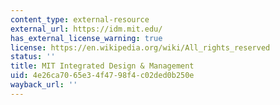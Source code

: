 ```yaml
---
content_type: external-resource
external_url: https://idm.mit.edu/
has_external_license_warning: true
license: https://en.wikipedia.org/wiki/All_rights_reserved
status: ''
title: MIT Integrated Design & Management
uid: 4e26ca70-65e3-4f47-98f4-c02ded0b250e
wayback_url: ''
---
```

